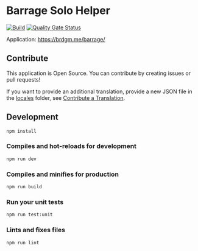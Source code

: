 #  Barrage Solo Helper

[![Build](https://github.com/brdgm/barrage-solo-helper/workflows/Build/badge.svg?branch=develop)](https://github.com/brdgm/barrage-solo-helper/actions?query=workflow%3ABuild+branch%3Adevelop)
[![Quality Gate Status](https://sonarcloud.io/api/project_badges/measure?project=brdgm_barrage-solo-helper&metric=alert_status)](https://sonarcloud.io/summary/new_code?id=brdgm_barrage-solo-helper)


Application: https://brdgm.me/barrage/


## Contribute

This application is Open Source. You can contribute by creating issues or pull requests!

If you want to provide an additional translation, provide a new JSON file in the [locales](https://github.com/brdgm/barrage-solo-helper/tree/develop/src/locales) folder, see [Contribute a Translation](https://github.com/brdgm/brdgm.github.io/wiki/Contribute-a-Translation).


## Development
```
npm install
```

### Compiles and hot-reloads for development
```
npm run dev
```

### Compiles and minifies for production
```
npm run build
```

### Run your unit tests
```
npm run test:unit
```

### Lints and fixes files
```
npm run lint
```
